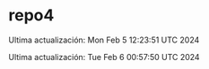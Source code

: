 # repo4
Ultima actualización: Mon Feb  5 12:23:51 UTC 2024

Ultima actualización: Tue Feb  6 00:57:50 UTC 2024
